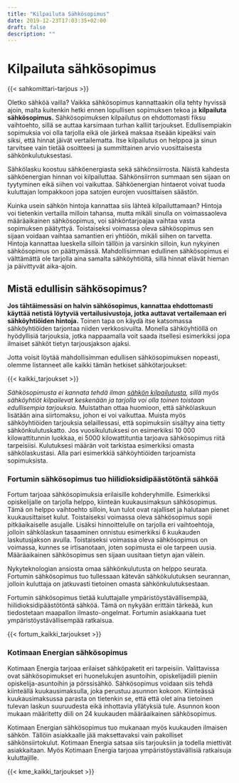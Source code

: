 ```yaml
---
title: "Kilpailuta Sähkösopimus"
date: 2019-12-23T17:03:35+02:00
draft: false
description: ""
---
```


# Kilpailuta sähkösopimus

{{< sahkomittari-tarjous >}}

Oletko sähköä vailla? Vaikka sähkösopimus kannattaakin olla tehty hyvissä ajoin, malta kuitenkin hetki ennen lopullisen sopimuksen tekoa ja <b> kilpailuta sähkösopimus.</b> Sähkösopimuksen kilpailutus on ehdottomasti fiksu vaihtoehto, sillä se auttaa karsimaan turhan kalliit tarjoukset. Edullisempiakin sopimuksia voi olla tarjolla eikä ole järkeä maksaa itseään kipeäksi vain siksi, että hinnat jäivät vertailematta. Itse kilpailutus on helppoa ja sinun tarvitsee vain tietää osoitteesi ja summittainen arvio vuosittaisesta sähkönkulutuksestasi.

Sähkölasku koostuu sähköenergiasta sekä sähkönsiirrosta. Näistä kahdesta sähköenergian hinnan voi kilpailuttaa. Sähkönsiirron summaan sen sijaan on tyytyminen eikä siihen voi vaikuttaa. Sähköenergian hintaerot voivat tuoda kuluttajan lompakkoon jopa satojen eurojen vuosittaisen säästön.

Kuinka usein sähkön hintoja kannattaa siis lähteä kilpailuttamaan? Hintoja voi tietenkin vertailla milloin tahansa, mutta mikäli sinulla on voimassaoleva määräaikainen sähkösopimus, voi sähköntarjoajaa vaihtaa vasta sopimuksen päätyttyä. Toistaiseksi voimassa oleva sähkösopimus sen sijaan voidaan vaihtaa samantien eri yhtiöön, mikäli siihen on tarvetta. Hintoja kannattaa lueskella silloin tällöin ja varsinkin silloin, kun nykyinen sähkösopimus on päättymässä. Mahdollisimman edullinen sähkösopimus ei välttämättä ole tarjolla aina samalta sähköyhtiöltä, sillä hinnat elävät hieman ja päivittyvät aika-ajoin.

## Mistä edullisin sähkösopimus?

<strong>Jos tähtäimessäsi on halvin sähkösopimus, kannattaa ehdottomasti käyttää netistä löytyviä vertailusivustoja, jotka auttavat vertailemaan eri sähköyhtiöiden hintoja.</strong> Toinen tapa on käydä itse katsomassa sähköyhtiöiden tarjontaa niiden verkkosivuilta. Monella sähköyhtiöllä on hyödyllisiä tarjouksia, jotka nappaamalla voit saada itsellesi esimerkiksi jopa ilmaiset sähköt tietyn tarjousjakson ajaksi.

Jotta voisit löytää mahdollisimman edullisen sähkösopimuksen nopeasti, olemme listanneet alle kaikki tämän hetkiset sähkötarjoukset: 

{{< kaikki_tarjoukset >}}

<em>Sähkösopimusta ei kannata tehdä ilman <a href="https://sahkonkilpailuttaja.fi/kilpailuta-sahko/">sähkön kilpailutusta</a>, sillä myös sähköyhtiöt kilpailevat keskenään ja tarjolla voi olla toinen toistaan edullisempia tarjouksia.</em> Muistathan ottaa huomioon, että sähkölaskuun lisätään aina siirtomaksu, johon ei voi vaikuttaa. Muista myös sähköyhtiöiden tarjouksia selaillessasi, että sopimuksiin sisältyy aina tietty sähkönkulutuskatto. Jos vuosikulutuksesi on esimerkiksi 10 000 kilowattitunnin luokkaa, ei 5000 kilowattituntia tarjoava sähkösopimus riitä tarpeisiisi. Kulutuksesi määrän voit tarkistaa esimerkiksi omasta sähkölaskustasi. Alla pari esimerkkiä sähköyhtiöiden tarjoamista sopimuksista. 

### Fortumin sähkösopimus tuo hiilidioksidipäästötöntä sähköä

Fortum tarjoaa sähkösopimuksia erilaisille kohderyhmille. Esimerkiksi opiskelijalle on tarjolla helppo, kiinteän kuukausimaksun sähkösopimus. Tämä on helppo vaihtoehto silloin, kun tulot ovat rajalliset ja halutaan pienet kuukausittaiset kulut. Toistaiseksi voimassa oleva sähkösopimus sopii pitkäaikaiselle asujalle. Lisäksi hinnoittelulle on tarjolla eri vaihtoehtoja, jolloin sähkölaskun tasaaminen onnistuu esimerkiksi 6 kuukauden laskutusjakson avulla. Toistaiseksi voimassa oleva sähkösopimus on voimassa, kunnes se irtisanotaan, joten sopimusta ei ole tarpeen uusia. Määräaikainen sähkösopimus sen sijaan uusitaan tietyn ajan välein.

Nykyteknologian ansiosta omaa sähkönkulutusta on helppo seurata. Fortumin sähkösopimus tuo tullessaan kätevän sähkökulutuksen seurannan, jolloin kuluttaja on jatkuvasti tietoinen omasta sähkönkulutuksestaan.

Fortumin sähkösopimus tietää kuluttajalle ympäristöystävällisempää, hiilidioksidipäästötöntä sähköä. Tämä on nykyään erittäin tärkeää, kun tiedostetaan maapallon ilmasto-ongelmat. Fortumin asiakkaana tuet ympäristöystävällisempää ratkaisua.

{{< fortum_kaikki_tarjoukset >}}

### Kotimaan Energian sähkösopimus

Kotimaan Energia tarjoaa erilaiset sähköpaketit eri tarpeisiin. Valittavissa ovat sähkösopimukset eri huonelukujen asuntoihin, opiskelijadiili pieniin opiskelija-asuntoihin ja pörssisähkö. Sähkösopimus voidaan siis tehdä kiinteällä kuukausimaksulla, joka perustuu asunnon kokoon. Kiinteässä kuukausimaksussa parasta on tietenkin se, että että olet aina tietoinen tulevan laskun suuruudesta eikä inhottavia yllätyksiä tule. Asunnon koon mukaan määritetty diili on 24 kuukauden määräaikainen sähkösopimus.

Kotimaan Energian sähkösopimus tuo mukanaan myös kuukauden ilmaisen sähkön. Tällöin asiakkaalle jää maksettavaksi vain pakolliset sähkönsiirtokulut. Kotimaan Energia satsaa siis tarjouksiin ja todella miettivät asiakkaitaan. Myös Kotimaan Energia tarjoaa ympäristöystävällisiä ratkaisuja kuluttajille.

{{< kme_kaikki_tarjoukset >}}